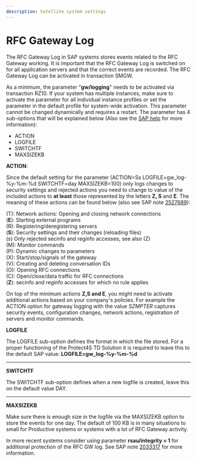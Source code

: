 ```yaml
---
description: Satellite system settings
---
```


# RFC Gateway Log

The RFC Gateway Log in SAP systems stores events related to the RFC Gateway working. It is important that the RFC Gateway Log is switched on for all application servers and that the correct events are recorded. The RFC Gateway Log can be activated in transaction SMGW.

As a minimum, the parameter "**gw/logging**" needs to be activated via transaction RZ10. If your system has multiple instances, make sure to activate the parameter for all individual instance profiles or set the parameter in the default profile for system-wide activation. This parameter cannot be changed dynamically and requires a restart. The parameter has 4 sub-options that will be explained below (Also see the [SAP help](https://help.sap.com/docs/ABAP\_PLATFORM\_NEW/fbaae893ab3c486fb58bc18cfc01a543/48b0e64ba49c2883e10000000a42189c.html?locale=en-US) for more information):

* ACTION
* LOGFILE
* SWITCHTF
* MAXSIZEKB



**ACTION**:

Since the default setting for the parameter (ACTION=Ss LOGFILE=gw\_log-%y-%m-%d SWITCHTF=day MAXSIZEKB=100) only logs changes to security settings and rejected actions you need to change to value of the included actions to **at least** those represented by the letters **Z, S** and **E**. The meaning of these actions can be found below (also see SAP note [2527689](https://launchpad.support.sap.com/#/notes/2527689)):

(T): Network actions: Opening and closing network connections\
(**E**): Starting external programs\
(R): Registering/deregistering servers\
(**S**): Security settings and their changes (reloading files)\
(s) Only rejected secinfo and reginfo accesses; see also (Z) \
(M): Monitor commands\
(P): Dynamic changes to parameters\
(X): Start/stop/signals of the gateway\
(V): Creating and deleting conversation IDs\
(O): Opening RFC connections\
(C): Open/close/data traffic for RFC connections\
(**Z**): secinfo and reginfo accesses for which no rule applies

On top of the minimum actions **Z,S and E**, you might need to activate additional actions based on your company's policies. For example the ACTION option for gateway logging with the value _SZMPTER_ captures security events, configuration changes, network actions, registration of servers and monitor commands.&#x20;



**LOGFILE**

The LOGFILE sub-option defines the format in which the file stored. For a proper functioning of the Protect4S TD Solution it is required to leave this to the default SAP value: **LOGFILE=gw\_log-%y-%m-%d**

****

**SWITCHTF**

The SWITCHTF sub-option defines when a new logfile is created, leave this on the default value DAY.

****

**MAXSIZEKB**

Make sure there is enough size in the logfile via the MAXSIZEKB option to store the events for one day. The default of 100 KB is in many situations to small for Productive systems or systems with a lot of RFC Gateway activity.



In more recent systems consider using parameter **rsau/integrity = 1** for additional protection of the RFC GW log. See SAP note [2033317](https://launchpad.support.sap.com/#/notes/2033317) for more information.
